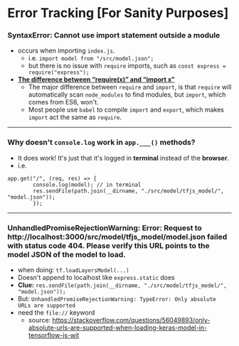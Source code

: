 # Error Tracking [For Sanity Purposes]
### SyntaxError: Cannot use import statement outside a module
* occurs when importing `index.js`.
  * i.e. `import model from "/src/model.json";`
  * but there is no issue with `require` imports, such as `const express = require("express");`
* [__The difference between “require(x)” and “import x”__](https://stackoverflow.com/questions/46677752/the-difference-between-requirex-and-import-x)
  * The major difference between `require` and `import`, is that `require` will automatically scan `node_modules` to find modules, but `import`, which comes from ES6, won't.
  * Most people use `babel` to compile `import` and `export`, which makes `import` act the same as `require`.
---
### Why doesn't `console.log` work in `app.___()` methods?
* It does work! It's just that it's logged in __terminal__ instead of the __browser__.
* i.e.
```
app.get("/", (req, res) => {
        console.log(model); // in terminal
        res.sendFile(path.join(__dirname, "./src/model/tfjs_model/", "model.json"));
        });
```
---
 ### UnhandledPromiseRejectionWarning: Error: Request to http://localhost:3000/src/model/tfjs_model/model.json failed with status code 404. Please verify this URL points to the model JSON of the model to load.
 * when doing: `tf.loadLayersModel(...)`
 * Doesn't append to localhost like `express.static` does
 * __Clue:__ `res.sendFile(path.join(__dirname, "./src/model/tfjs_model/", "model.json"));`
 * But: `UnhandledPromiseRejectionWarning: TypeError: Only absolute URLs are supported`
  * need the `file://` keyword
    * source: https://stackoverflow.com/questions/56049893/only-absolute-urls-are-supported-when-loading-keras-model-in-tensorflow-js-wit
